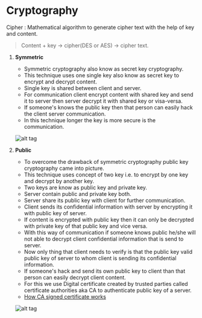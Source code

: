 # Cryptography

Cipher : Mathematical algorithm to generate cipher text with the help of key and content.

 > Content + key -> cipher(DES or AES) -> cipher text.


1. **Symmetric**

    - Symmetric cryptography also know as secret key cryptography.
    - This technique uses one single key also know as secret key to encrypt and decrypt content.
    - Single key is shared between client and server.
    - For communication client encrypt content with shared key and send it to server then server decrypt it with shared key or visa-versa.
    - If someone's knows the public key then that person can easily hack the client server communication.
    - In this technique longer the key is more secure is the communication.
    
    ![alt tag](https://cloud.githubusercontent.com/assets/8745622/25774215/e983e03e-32a8-11e7-8848-e91d3d51c1cc.png)
    
2. **Public** 

    - To overcome the drawback of symmetric cryptography public key cryptography came into picture.
    - This technique uses concept of two key i.e. to encrypt by one key and decrypt by another key.
    - Two keys are know as public key and private key.
    - Server contain public and private key both.
    - Server share its public key with client for further communication.
    - Client sends its confidential information with server by encrypting it with public key of server.
    - If content is encrypted with public key then it can only be decrypted with private key of that public key and vice versa.
    - With this way of communication if someone knows public he/she will not able to decrypt client confidential information that is send to server.
    - Now only thing that client needs to verify is that the public key valid public key of server to whom client is sending its confidential information.
    - If someone's hack and send its own public key to client than that person can easily decrypt client content.
    - For this we use Digital certificate created by trusted parties called certificate authorities aka CA to authenticate public key of a server.
    - [How CA signed certificate works](https://github.com/impradeeparya/docs/blob/master/cryptography/digital-certificate.md)
        
        
    ![alt tag](https://cloud.githubusercontent.com/assets/8745622/25774321/9c52e3da-32aa-11e7-99fa-9214072b46d7.png)
    
    